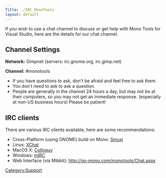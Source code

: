 ```yaml
---
Title: ./IRC_MonoTools
layout: default
---
```


If you wish to use a chat channel to discuss or get help with Mono Tools
for Visual Studio, here are the details for our chat channel.

Channel Settings
----------------

**Network:** Gimpnet (servers: irc.gnome.org, irc.gimp.net)

**Channel:** \#monotools

-   If you have questions to ask, don't be afraid and feel free to ask
    them.
-   You don't need to ask to ask a question.
-   People are generally in the channel 24 hours a day, but may not be
    at their computers, so you may not get an immediate response.
    (especially at non-US business hours) Please be patient!

IRC clients
-----------

There are various IRC clients available, here are some recommendations:

-   Cross-Platform (using GNOME) build on Mono:
    [Smuxi](http://www.smuxi.org/)
-   Linux: [XChat](http://www.xchat.org/)
-   MacOS X: [Colloquy](http://www.colloquy.info)
-   Windows: [mIRC](http://www.mirc.com)
-   Web Interface (via Mibbit):
    [<http://go-mono.com/monotools/Chat.aspx>](http://go-mono.com/monotools/Chat.aspx)

<Category:Support>
